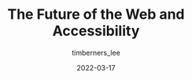 ---
author: timberners_lee
date: 2022-03-17
draft: true
publisher: dequesystems
tags:
  - videos
  - accessibility
  - hypertext
  - meta
target_url: https://www.youtube.com/watch?v=tE0ykLPb7DI
title: The Future of the Web and Accessibility
---